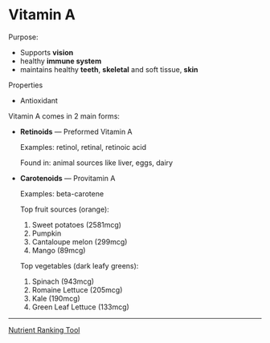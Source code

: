 # Vitamin A

Purpose:
* Supports **vision**
* healthy **immune system**
* maintains healthy **teeth**, **skeletal** and soft tissue, **skin**

Properties
* Antioxidant

Vitamin A comes in 2 main forms:

* **Retinoids** — Preformed Vitamin A 

    Examples: retinol, retinal, retinoic acid

    Found in: animal sources like liver, eggs, dairy

* **Carotenoids** — Provitamin A

    Examples: beta-carotene

    Top fruit sources (orange):
    1. Sweet potatoes (2581mcg)
    2. Pumpkin
    3. Cantaloupe melon (299mcg)
    4. Mango (89mcg)

    Top vegetables (dark leafy greens):
    1. Spinach (943mcg)
    2. Romaine Lettuce (205mcg)
    3. Kale (190mcg)
    4. Green Leaf Lettuce (133mcg)

---

[Nutrient Ranking Tool](https://tools.myfooddata.com/nutrient-ranking-tool/vitamin-a-rae/all/highest/household/common/no)
